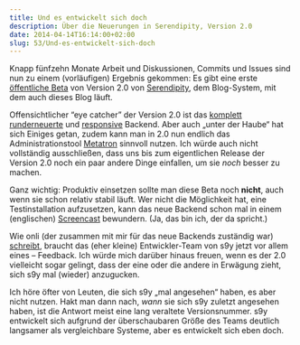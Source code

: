 ```yaml
---
title: Und es entwickelt sich doch
description: Über die Neuerungen in Serendipity, Version 2.0
date: 2014-04-14T16:14:00+02:00
slug: 53/Und-es-entwickelt-sich-doch
---
```


Knapp fünfzehn Monate Arbeit und Diskussionen, Commits und Issues sind nun zu einem (vorläufigen) Ergebnis gekommen: Es gibt eine erste [öffentliche Beta](http://blog.s9y.org/archives/255-Serendipity-2.0-beta-release.html) von Version 2.0 von [Serendipity](http://s9y.org), dem Blog-System, mit dem auch dieses Blog läuft.

Offensichtlicher “eye catcher” der Version 2.0 ist das [komplett runderneuerte](/archiv/44/S9y-2.0-Blick-hinter-die-Kulissen.html) und [responsive](/archiv/45/S9y-2.0-Responsive-Backend.html) Backend. Aber auch „unter der Haube“ hat sich Einiges getan, zudem kann man in 2.0 nun endlich das Administrationstool [Metatron](https://github.com/s9y/Metatron) sinnvoll nutzen. Ich würde auch nicht vollständig ausschließen, dass uns bis zum eigentlichen Release der Version 2.0 noch ein paar andere Dinge einfallen, um sie _noch_ besser zu machen.

Ganz wichtig: Produktiv einsetzen sollte man diese Beta noch **nicht**, auch wenn sie schon relativ stabil läuft. Wer nicht die Möglichkeit hat, eine Testinstallation aufzusetzen, kann das neue Backend schon mal in einem (englischen) [Screencast](https://www.youtube.com/watch?v=LJ3VpEy3VGA) bewundern. (Ja, das bin ich, der da spricht.)

Wie onli (der zusammen mit mir für das neue Backends zuständig war) [schreibt](https://www.onli-blogging.de/1380/Serendipity-2.0-Beta-raus-jetzt-brauchen-wir-euch!.html), braucht das (eher kleine) Entwickler-Team von s9y jetzt vor allem eines – Feedback. Ich würde mich darüber hinaus freuen, wenn es der 2.0 vielleicht sogar gelingt, dass der eine oder die andere in Erwägung zieht, sich s9y mal (wieder) anzugucken.

Ich höre öfter von Leuten, die sich s9y „mal angesehen“ haben, es aber nicht nutzen. Hakt man dann nach, _wann_ sie sich s9y zuletzt angesehen haben, ist die Antwort meist eine lang veraltete Versionsnummer. s9y entwickelt sich aufgrund der überschaubaren Größe des Teams deutlich langsamer als vergleichbare Systeme, aber es entwickelt sich eben doch.
